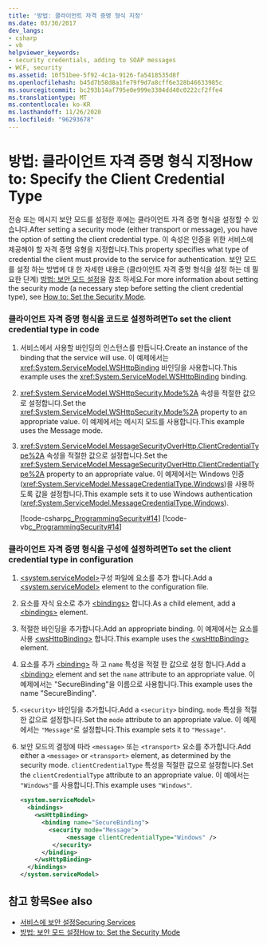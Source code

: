 ```yaml
---
title: '방법: 클라이언트 자격 증명 형식 지정'
ms.date: 03/30/2017
dev_langs:
- csharp
- vb
helpviewer_keywords:
- security credentials, adding to SOAP messages
- WCF, security
ms.assetid: 10f51bee-5f92-4c1a-9126-fa5418535d8f
ms.openlocfilehash: b45d7b58d8a1fe79f9d7a8cff6e328b46633985c
ms.sourcegitcommit: bc293b14af795e0e999e3304dd40c0222cf2ffe4
ms.translationtype: MT
ms.contentlocale: ko-KR
ms.lasthandoff: 11/26/2020
ms.locfileid: "96293678"
---
```

# <a name="how-to-specify-the-client-credential-type"></a><span data-ttu-id="e5e97-102">방법: 클라이언트 자격 증명 형식 지정</span><span class="sxs-lookup"><span data-stu-id="e5e97-102">How to: Specify the Client Credential Type</span></span>

<span data-ttu-id="e5e97-103">전송 또는 메시지 보안 모드를 설정한 후에는 클라이언트 자격 증명 형식을 설정할 수 있습니다.</span><span class="sxs-lookup"><span data-stu-id="e5e97-103">After setting a security mode (either transport or message), you have the option of setting the client credential type.</span></span> <span data-ttu-id="e5e97-104">이 속성은 인증을 위한 서비스에 제공해야 할 자격 증명 유형을 지정합니다.</span><span class="sxs-lookup"><span data-stu-id="e5e97-104">This property specifies what type of credential the client must provide to the service for authentication.</span></span> <span data-ttu-id="e5e97-105">보안 모드를 설정 하는 방법에 대 한 자세한 내용은 (클라이언트 자격 증명 형식을 설정 하는 데 필요한 단계) [방법: 보안 모드 설정](how-to-set-the-security-mode.md)을 참조 하세요.</span><span class="sxs-lookup"><span data-stu-id="e5e97-105">For more information about setting the security mode (a necessary step before setting the client credential type), see [How to: Set the Security Mode](how-to-set-the-security-mode.md).</span></span>  
  
### <a name="to-set-the-client-credential-type-in-code"></a><span data-ttu-id="e5e97-106">클라이언트 자격 증명 형식을 코드로 설정하려면</span><span class="sxs-lookup"><span data-stu-id="e5e97-106">To set the client credential type in code</span></span>  
  
1. <span data-ttu-id="e5e97-107">서비스에서 사용할 바인딩의 인스턴스를 만듭니다.</span><span class="sxs-lookup"><span data-stu-id="e5e97-107">Create an instance of the binding that the service will use.</span></span> <span data-ttu-id="e5e97-108">이 예제에서는 <xref:System.ServiceModel.WSHttpBinding> 바인딩을 사용합니다.</span><span class="sxs-lookup"><span data-stu-id="e5e97-108">This example uses the <xref:System.ServiceModel.WSHttpBinding> binding.</span></span>  
  
2. <span data-ttu-id="e5e97-109"><xref:System.ServiceModel.WSHttpSecurity.Mode%2A> 속성을 적절한 값으로 설정합니다.</span><span class="sxs-lookup"><span data-stu-id="e5e97-109">Set the <xref:System.ServiceModel.WSHttpSecurity.Mode%2A> property to an appropriate value.</span></span> <span data-ttu-id="e5e97-110">이 예제에서는 메시지 모드를 사용합니다.</span><span class="sxs-lookup"><span data-stu-id="e5e97-110">This example uses the Message mode.</span></span>  
  
3. <span data-ttu-id="e5e97-111"><xref:System.ServiceModel.MessageSecurityOverHttp.ClientCredentialType%2A> 속성을 적절한 값으로 설정합니다.</span><span class="sxs-lookup"><span data-stu-id="e5e97-111">Set the <xref:System.ServiceModel.MessageSecurityOverHttp.ClientCredentialType%2A> property to an appropriate value.</span></span> <span data-ttu-id="e5e97-112">이 예제에서는 Windows 인증(<xref:System.ServiceModel.MessageCredentialType.Windows>)을 사용하도록 값을 설정합니다.</span><span class="sxs-lookup"><span data-stu-id="e5e97-112">This example sets it to use Windows authentication (<xref:System.ServiceModel.MessageCredentialType.Windows>).</span></span>  
  
     [!code-csharp[c_ProgrammingSecurity#14](../../../samples/snippets/csharp/VS_Snippets_CFX/c_programmingsecurity/cs/source.cs#14)]
     [!code-vb[c_ProgrammingSecurity#14](../../../samples/snippets/visualbasic/VS_Snippets_CFX/c_programmingsecurity/vb/source.vb#14)]  
  
### <a name="to-set-the-client-credential-type-in-configuration"></a><span data-ttu-id="e5e97-113">클라이언트 자격 증명 형식을 구성에 설정하려면</span><span class="sxs-lookup"><span data-stu-id="e5e97-113">To set the client credential type in configuration</span></span>  
  
1. <span data-ttu-id="e5e97-114">[\<system.serviceModel>](../configure-apps/file-schema/wcf/system-servicemodel.md)구성 파일에 요소를 추가 합니다.</span><span class="sxs-lookup"><span data-stu-id="e5e97-114">Add a [\<system.serviceModel>](../configure-apps/file-schema/wcf/system-servicemodel.md) element to the configuration file.</span></span>  
  
2. <span data-ttu-id="e5e97-115">요소를 자식 요소로 추가 [\<bindings>](../configure-apps/file-schema/wcf/bindings.md) 합니다.</span><span class="sxs-lookup"><span data-stu-id="e5e97-115">As a child element, add a [\<bindings>](../configure-apps/file-schema/wcf/bindings.md) element.</span></span>  
  
3. <span data-ttu-id="e5e97-116">적절한 바인딩을 추가합니다.</span><span class="sxs-lookup"><span data-stu-id="e5e97-116">Add an appropriate binding.</span></span> <span data-ttu-id="e5e97-117">이 예제에서는 요소를 사용 [\<wsHttpBinding>](../configure-apps/file-schema/wcf/wshttpbinding.md) 합니다.</span><span class="sxs-lookup"><span data-stu-id="e5e97-117">This example uses the [\<wsHttpBinding>](../configure-apps/file-schema/wcf/wshttpbinding.md) element.</span></span>  
  
4. <span data-ttu-id="e5e97-118">요소를 추가 [\<binding>](../configure-apps/file-schema/wcf/bindings.md) 하 고 `name` 특성을 적절 한 값으로 설정 합니다.</span><span class="sxs-lookup"><span data-stu-id="e5e97-118">Add a [\<binding>](../configure-apps/file-schema/wcf/bindings.md) element and set the `name` attribute to an appropriate value.</span></span> <span data-ttu-id="e5e97-119">이 예제에서는 "SecureBinding"을 이름으로 사용합니다.</span><span class="sxs-lookup"><span data-stu-id="e5e97-119">This example uses the name "SecureBinding".</span></span>  
  
5. <span data-ttu-id="e5e97-120">`<security>` 바인딩을 추가합니다.</span><span class="sxs-lookup"><span data-stu-id="e5e97-120">Add a `<security>` binding.</span></span> <span data-ttu-id="e5e97-121">`mode` 특성을 적절한 값으로 설정합니다.</span><span class="sxs-lookup"><span data-stu-id="e5e97-121">Set the `mode` attribute to an appropriate value.</span></span> <span data-ttu-id="e5e97-122">이 예제에서는 `"Message"`로 설정합니다.</span><span class="sxs-lookup"><span data-stu-id="e5e97-122">This example sets it to `"Message"`.</span></span>  
  
6. <span data-ttu-id="e5e97-123">보안 모드의 결정에 따라 `<message>` 또는 `<transport>` 요소를 추가합니다.</span><span class="sxs-lookup"><span data-stu-id="e5e97-123">Add either a `<message>` or `<transport>` element, as determined by the security mode.</span></span> <span data-ttu-id="e5e97-124">`clientCredentialType` 특성을 적절한 값으로 설정합니다.</span><span class="sxs-lookup"><span data-stu-id="e5e97-124">Set the `clientCredentialType` attribute to an appropriate value.</span></span> <span data-ttu-id="e5e97-125">이 예에서는 `"Windows"`를 사용합니다.</span><span class="sxs-lookup"><span data-stu-id="e5e97-125">This example uses `"Windows"`.</span></span>  
  
    ```xml  
    <system.serviceModel>  
      <bindings>  
        <wsHttpBinding>  
          <binding name="SecureBinding">  
            <security mode="Message">  
                 <message clientCredentialType="Windows" />  
             </security>  
          </binding>  
        </wsHttpBinding>  
      </bindings>  
    </system.serviceModel>  
    ```  
  
## <a name="see-also"></a><span data-ttu-id="e5e97-126">참고 항목</span><span class="sxs-lookup"><span data-stu-id="e5e97-126">See also</span></span>

- [<span data-ttu-id="e5e97-127">서비스에 보안 설정</span><span class="sxs-lookup"><span data-stu-id="e5e97-127">Securing Services</span></span>](securing-services.md)
- [<span data-ttu-id="e5e97-128">방법: 보안 모드 설정</span><span class="sxs-lookup"><span data-stu-id="e5e97-128">How to: Set the Security Mode</span></span>](how-to-set-the-security-mode.md)
